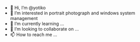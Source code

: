 - 👋 Hi, I’m @yotiko
- 👀 I’m interested in portrait photograph and 
     windows system management 
- 🌱 I’m currently learning ...
- 💞️ I’m looking to collaborate on ...
- 📫 How to reach me ...

<!---
yotiko/yotiko is a ✨ special ✨ repository because its `README.md` (this file) appears on your GitHub profile.
You can click the Preview link to take a look at your changes.
--->
